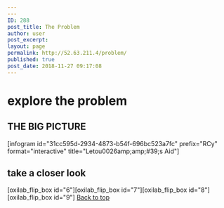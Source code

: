 ```yaml
---
---
ID: 288
post_title: The Problem
author: user
post_excerpt:
layout: page
permalink: http://52.63.211.4/problem/
published: true
post_date: 2018-11-27 09:17:08
---
```

<h1>
					explore the problem
				</h1>
			<h2>THE BIG PICTURE</h2>		
		[infogram id="31cc595d-2934-4873-b54f-696bc523a7fc" prefix="RCy" format="interactive" title="Letou0026amp;amp;#39;s Aid"]		
			<h2>take a closer look</h2>		
		[oxilab_flip_box id="6"][oxilab_flip_box id="7"][oxilab_flip_box id="8"][oxilab_flip_box id="9"]		
			<a href="#top" role="button">
						Back to top
					</a>